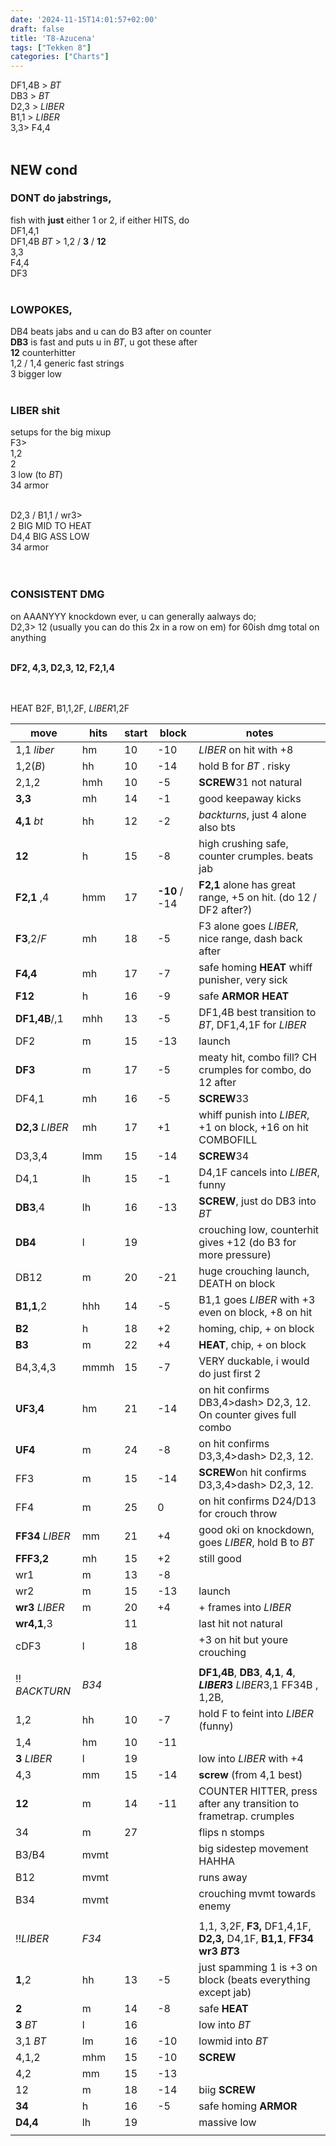 ```yaml
---
date: '2024-11-15T14:01:57+02:00'
draft: false
title: 'T8-Azucena'
tags: ["Tekken 8"]
categories: ["Charts"]
---
```


DF1,4B > *BT*<br>
DB3 > *BT*<br>
D2,3 > *LIBER*<br>
B1,1 > *LIBER*<br>
3,3> F4,4<br>
<br>

## NEW cond<br>
### DONT do jabstrings, <br>
fish with **just** either 1 or 2, if either HITS, do<br>
	DF1,4,1<br>
	DF1,4B *BT* > 1,2 / **3** / **12** <br>
	3,3<br>
	F4,4<br>
	DF3<br>
<br>

### LOWPOKES, <br>
DB4 beats jabs and u can do B3 after on counter<br>
**DB3** is fast and puts u in *BT*, u got these after<br>
	**12**  counterhitter<br>
	1,2 / 1,4  generic fast strings<br>
	3   bigger low<br>
<br>

### LIBER shit<br>
setups for the big mixup<br>
F3><br>
	1,2<br>
	2<br>
	3 low (to *BT*)<br>
	34 armor<br>
<br>

D2,3 / B1,1 / wr3><br>
	2 BIG MID TO HEAT<br>
	D4,4 BIG ASS LOW<br>
	34  armor<br>
<br>
<br>

### CONSISTENT DMG<br>
on AAANYYY knockdown ever, u can generally aalways do;<br>
D2,3> 12  (usually you can do this 2x in a row on em) for 60ish dmg total on anything<br>
<br>

**DF2, 4,3, D2,3, 12, F2,1,4**<br>
<br>
<br>

HEAT  B2F,   B1,1,2F,  *LIBER*1,2F



| move             | hits  | start | block         | notes                                                                                       |
| ---------------- | ----- | ----- | ------------- | ------------------------------------------------------------------------------------------- |
| 1,1 *liber*      | hm    | 10    | -10           | *LIBER* on hit with +8                                                                      |
| 1,2(*B*)         | hh    | 10    | -14           | hold B for *BT* . risky                                                                     |
| 2,1,2            | hmh   | 10    | -5            | **SCREW**31 not natural                                                                     |
| **3,3**          | mh    | 14    | -1            | good keepaway kicks                                                                         |
| **4,1** *bt*     | hh    | 12    | -2            | *backturns*, just 4 alone also bts                                                          |
| **12**           | h     | 15    | -8            | high crushing safe, counter crumples. beats jab                                             |
| **F2,1**  ,4     | hmm   | 17    | **-10** / -14 | **F2,1** alone has great range, +5 on hit. (do 12 / DF2 after?)                             |
| **F3**,2/*F*     | mh    | 18    | -5            | F3 alone goes *LIBER*, nice range, dash back after                                          |
| **F4,4**         | mh    | 17    | -7            | safe homing **HEAT** whiff punisher, very sick                                              |
| **F12**          | h     | 16    | -9            | safe **ARMOR HEAT**                                                                         |
| **DF1,4B**/,1    | mhh   | 13    | -5            | DF1,4B best transition to *BT*, DF1,4,1F for *LIBER*                                        |
| DF2              | m     | 15    | -13           | launch                                                                                      |
| **DF3**          | m     | 17    | -5            | meaty hit, combo fill? CH crumples for combo, do 12 after                                   |
| DF4,1            | mh    | 16    | -5            | **SCREW**33                                                                                 |
| **D2,3** *LIBER* | mh    | 17    | +1            | whiff punish into *LIBER*, +1 on block, +16 on hit COMBOFILL                                |
| D3,3,4           | lmm   | 15    | -14           | **SCREW**34                                                                                 |
| D4,1             | lh    | 15    | -1            | D4,1F cancels into *LIBER*, funny                                                           |
| **DB3**,4        | lh    | 16    | -13           | **SCREW**, just do DB3 into *BT*                                                            |
| **DB4**          | l     | 19    |               | crouching low, counterhit gives +12 (do B3 for more pressure)                               |
| DB12             | m     | 20    | -21           | huge crouching launch, DEATH on block                                                       |
| **B1,1**,2       | hhh   | 14    | -5            | B1,1 goes *LIBER* with +3 even on block, +8 on hit                                          |
| **B2**           | h     | 18    | +2            | homing, chip, + on block                                                                    |
| **B3**           | m     | 22    | +4            | **HEAT**, chip, + on  block                                                                 |
| B4,3,4,3         | mmmh  | 15    | -7            | VERY duckable, i would do just first 2                                                      |
| **UF3,4**        | hm    | 21    | -14           | on hit confirms  DB3,4>dash> D2,3, 12. On counter gives full combo                          |
| **UF4**          | m     | 24    | -8            | on hit confirms  D3,3,4>dash> D2,3, 12.                                                     |
| FF3              | m     | 15    | -14           | **SCREW**on hit confirms  D3,3,4>dash> D2,3, 12.                                            |
| FF4              | m     | 25    | 0             | on hit confirms D24/D13 for crouch throw                                                    |
| **FF34** *LIBER* | mm    | 21    | +4            | good oki on knockdown, goes *LIBER*, hold B to *BT*                                         |
| **FFF3,2**       | mh    | 15    | +2            | still good                                                                                  |
| wr1              | m     | 13    | -8            |                                                                                             |
| wr2              | m     | 15    | -13           | launch                                                                                      |
| **wr3** *LIBER*  | m     | 20    | +4            | + frames into *LIBER*                                                                       |
| **wr4,1**,3      |       | 11    |               | last hit not natural                                                                        |
| cDF3             | l     | 18    |               | +3 on hit but youre crouching                                                               |
|                  |       |       |               |                                                                                             |
| !! *BACKTURN*    | *B34* |       |               | **DF1,4B**,   **DB3**,   **4,1**,   **4**,  ***LIBER*3**    *LIBER*3,1 FF34B ,  1,2B,       |
| 1,2              | hh    | 10    | -7            | hold F to feint into *LIBER* (funny)                                                        |
| 1,4              | hm    | 10    | -11           |                                                                                             |
| **3** *LIBER*    | l     | 19    |               | low into *LIBER* with +4                                                                    |
| 4,3              | mm    | 15    | -14           | **screw** (from 4,1 best)                                                                   |
| **12**           | m     | 14    | -11           | COUNTER HITTER, press after any transition to frametrap. crumples                           |
| 34               | m     | 27    |               | flips n stomps                                                                              |
| B3/B4            | mvmt  |       |               | big sidestep movement HAHHA                                                                 |
| B12              | mvmt  |       |               | runs away                                                                                   |
| B34              | mvmt  |       |               | crouching mvmt towards enemy                                                                |
|                  |       |       |               |                                                                                             |
| !!*LIBER*        | *F34* |       |               | 1,1,  3,2F,  **F3,**  DF1,4,1F,  **D2,3,**  D4,1F,  **B1,1**,  **FF34**  **wr3**  ***BT*3** |
| **1**,2          | hh    | 13    | -5            | just spamming 1 is +3 on block (beats everything except jab)                                |
| **2**            | m     | 14    | -8            | safe **HEAT**                                                                               |
| **3** *BT*       | l     | 16    |               | low into *BT*                                                                               |
| 3,1 *BT*         | lm    | 16    | -10           | lowmid into *BT*                                                                            |
| 4,1,2            | mhm   | 15    | -10           | **SCREW**                                                                                   |
| 4,2              | mm    | 15    | -13           |                                                                                             |
| 12               | m     | 18    | -14           | biig **SCREW**                                                                              |
| **34**           | h     | 16    | -5            | safe homing **ARMOR**                                                                       |
| **D4,4**         | lh    | 19    |               | massive low                                                                                 |
|                  |       |       |               |                                                                                             |

